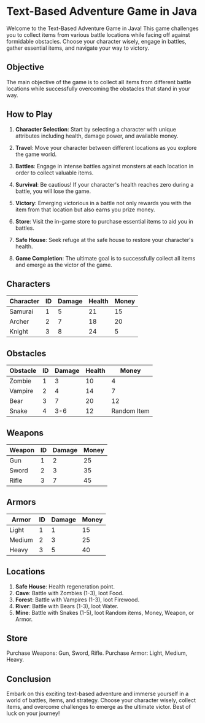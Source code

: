 # Text-Based Adventure Game in Java

Welcome to the Text-Based Adventure Game in Java! This game challenges you to collect items from various battle locations while facing off against formidable obstacles. Choose your character wisely, engage in battles, gather essential items, and navigate your way to victory.

## Objective

The main objective of the game is to collect all items from different battle locations while successfully overcoming the obstacles that stand in your way.

## How to Play

1. **Character Selection**: Start by selecting a character with unique attributes including health, damage power, and available money.

2. **Travel**: Move your character between different locations as you explore the game world.

3. **Battles**: Engage in intense battles against monsters at each location in order to collect valuable items.

4. **Survival**: Be cautious! If your character's health reaches zero during a battle, you will lose the game.

5. **Victory**: Emerging victorious in a battle not only rewards you with the item from that location but also earns you prize money.

6. **Store**: Visit the in-game store to purchase essential items to aid you in battles.

7. **Safe House**: Seek refuge at the safe house to restore your character's health.

8. **Game Completion**: The ultimate goal is to successfully collect all items and emerge as the victor of the game.

## Characters

| Character | ID | Damage | Health | Money |
| --- | --- | --- | --- | --- |
| Samurai | 1 | 5 | 21 | 15 |
| Archer | 2 | 7 | 18 | 20 |
| Knight | 3 | 8 | 24 | 5 |

## Obstacles

| Obstacle | ID | Damage | Health | Money |
| --- | --- | --- | --- | --- |
| Zombie | 1 | 3 | 10 | 4 |
| Vampire | 2 | 4 | 14 | 7 |
| Bear | 3 | 7 | 20 | 12 |
| Snake | 4 | 3-6 | 12 | Random Item |

## Weapons

| Weapon | ID | Damage | Money |
| --- | --- | --- | --- |
| Gun | 1 | 2 | 25 |
| Sword | 2 | 3 | 35 |
| Rifle | 3 | 7 | 45 |

## Armors

| Armor | ID | Damage | Money |
| --- | --- | --- | --- |
| Light | 1 | 1 | 15 |
| Medium | 2 | 3 | 25 |
| Heavy | 3 | 5 | 40 |

## Locations

1. **Safe House**: Health regeneration point.
2. **Cave**: Battle with Zombies (1-3), loot Food.
3. **Forest**: Battle with Vampires (1-3), loot Firewood.
4. **River**: Battle with Bears (1-3), loot Water.
5. **Mine**: Battle with Snakes (1-5), loot Random items, Money, Weapon, or Armor.

## Store

Purchase Weapons: Gun, Sword, Rifle.
Purchase Armor: Light, Medium, Heavy.

## Conclusion

Embark on this exciting text-based adventure and immerse yourself in a world of battles, items, and strategy. Choose your character wisely, collect items, and overcome challenges to emerge as the ultimate victor. Best of luck on your journey!
